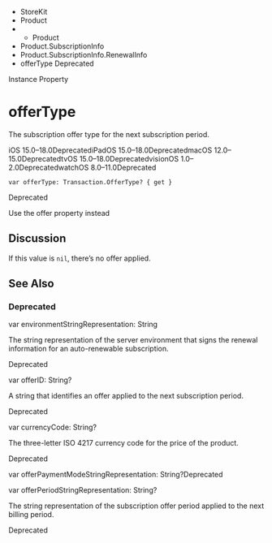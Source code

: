 

- StoreKit
- Product
- 
  - Product
- Product.SubscriptionInfo
- Product.SubscriptionInfo.RenewalInfo
-  offerType Deprecated

Instance Property

# offerType

The subscription offer type for the next subscription period.

iOS 15.0–18.0DeprecatediPadOS 15.0–18.0DeprecatedmacOS 12.0–15.0DeprecatedtvOS 15.0–18.0DeprecatedvisionOS 1.0–2.0DeprecatedwatchOS 8.0–11.0Deprecated

``` source
var offerType: Transaction.OfferType? { get }
```

Deprecated

Use the offer property instead

## Discussion

If this value is `nil`, there’s no offer applied.

## See Also

### Deprecated

var environmentStringRepresentation: String

The string representation of the server environment that signs the renewal information for an auto-renewable subscription.

Deprecated

var offerID: String?

A string that identifies an offer applied to the next subscription period.

Deprecated

var currencyCode: String?

The three-letter ISO 4217 currency code for the price of the product.

Deprecated

var offerPaymentModeStringRepresentation: String?Deprecated

var offerPeriodStringRepresentation: String?

The string representation of the subscription offer period applied to the next billing period.

Deprecated

